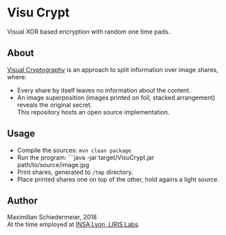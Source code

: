 # Visu Crypt

Visual XOR based encryption with random one time pads.

## About

[Visual Cryptography](https://en.wikipedia.org/wiki/Visual_cryptography) is an approach to split information over image shares, where:
 * Every share by itself leaves no information about the content.
 * An image superposition (images printed on foil, stacked arrangement) reveals the original secret.  
This repository hosts an open source implementation.

## Usage

 * Compile the sources: ```mvn clean package```
 * Run the program: ```java -jar target/VisuCrypt.jar path/to/source/image.jpg
 * Print shares, generated to ```/tmp``` directory.
 * Place printed shares one on top of the other, hold agains a light source.

## Author

Maximilian Schiedermeier, 2018  
At the time employed at [INSA Lyon, LIRIS Labs](https://liris.cnrs.fr/page-membre/maximilian-schiedermeier).
